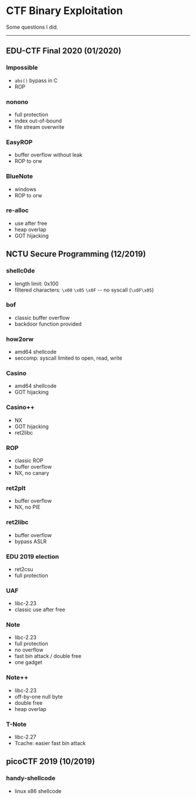 # CTF Binary Exploitation

Some questions I did.

---

## EDU-CTF Final 2020 (01/2020)

### Impossible

- `abs()` bypass in C
- ROP

### nonono

- full protection
- index out-of-bound
- file stream overwrite

### EasyROP

- buffer overflow without leak
- ROP to orw

### BlueNote

- windows
- ROP to orw

### re-alloc

- use after free
- heap overlap
- GOT hijacking

## NCTU Secure Programming (12/2019)

### shellc0de

- length limit: 0x100
- filtered characters: `\x00` `\x05` `\x0F`
  -- no syscall (`\x0F\x05`)

### bof

- classic buffer overflow
- backdoor function provided

### how2orw

- amd64 shellcode
- seccomp: syscall limited to open, read, write

### Casino

- amd64 shellcode
- GOT hijacking

### Casino++

- NX
- GOT hijacking
- ret2libc

### ROP

- classic ROP
- buffer overflow
- NX, no canary

### ret2plt

- buffer overflow
- NX, no PIE

### ret2libc

- buffer overflow
- bypass ASLR

### EDU 2019 election

- ret2csu
- full protection

### UAF

- libc-2.23
- classic use after free

### Note

- libc-2.23
- full protection
- no overflow
- fast bin attack / double free
- one gadget

### Note++

- libc-2.23
- off-by-one null byte
- double free
- heap overlap

### T-Note

- libc-2.27
- Tcache: easier fast bin attack

## picoCTF 2019 (10/2019)

### handy-shellcode

- linux x86 shellcode
